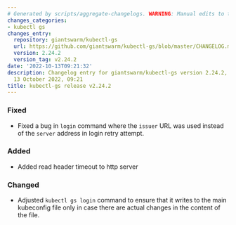 ```yaml
---
# Generated by scripts/aggregate-changelogs. WARNING: Manual edits to this files will be overwritten.
changes_categories:
- kubectl gs
changes_entry:
  repository: giantswarm/kubectl-gs
  url: https://github.com/giantswarm/kubectl-gs/blob/master/CHANGELOG.md#2242---2022-10-13
  version: 2.24.2
  version_tag: v2.24.2
date: '2022-10-13T09:21:32'
description: Changelog entry for giantswarm/kubectl-gs version 2.24.2, published on
  13 October 2022, 09:21
title: kubectl-gs release v2.24.2
---
```


### Fixed
- Fixed a bug in `login` command where the `issuer` URL was used instead of the `server` address in login retry attempt.
### Added
- Added read header timeout to http server
### Changed
- Adjusted `kubectl gs login` command to ensure that it writes to the main kubeconfig file only in case there are actual changes in the content of the file.
